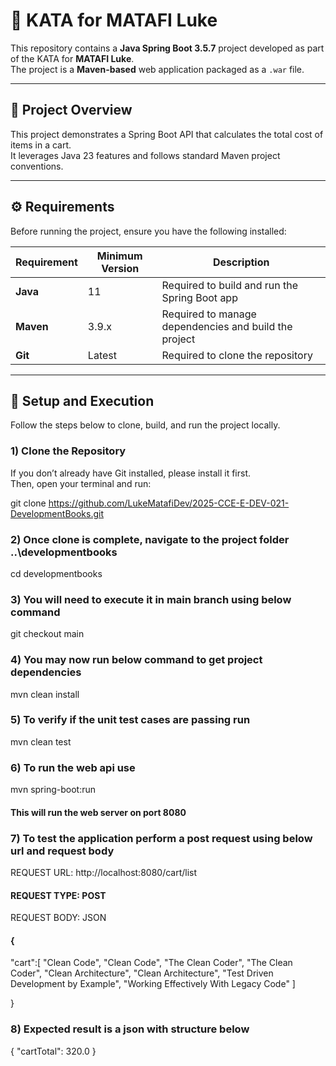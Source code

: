 # 📘 KATA for MATAFI Luke

This repository contains a **Java Spring Boot 3.5.7** project developed as part of the KATA for **MATAFI Luke**.  
The project is a **Maven-based** web application packaged as a `.war` file.

---

## 🧰 Project Overview

This project demonstrates a Spring Boot API that calculates the total cost of items in a cart.  
It leverages Java 23 features and follows standard Maven project conventions.

---

## ⚙️ Requirements

Before running the project, ensure you have the following installed:

| Requirement | Minimum Version | Description |
|--------------|-----------------|--------------|
| **Java** | 11              | Required to build and run the Spring Boot app |
| **Maven** | 3.9.x           | Required to manage dependencies and build the project |
| **Git** | Latest          | Required to clone the repository |

---

## 🚀 Setup and Execution

Follow the steps below to clone, build, and run the project locally.

### 1) Clone the Repository

If you don’t already have Git installed, please install it first.  
Then, open your terminal and run:


git clone https://github.com/LukeMatafiDev/2025-CCE-E-DEV-021-DevelopmentBooks.git

### 2) Once clone is complete, navigate to the project folder ..\developmentbooks
cd developmentbooks
### 3) You will need to execute it in main branch using below command
   git checkout main
### 4) You may now run below command to get project dependencies
   mvn clean install
### 5) To verify if the unit test cases are passing run
   mvn clean test
### 6) To run the web api use
   mvn spring-boot:run
   #### This will run the web server on port 8080
### 7) To test the application perform a post request using below url and request body

   REQUEST URL:           http://localhost:8080/cart/list
   #### REQUEST TYPE:          POST

   REQUEST BODY:  JSON
   #### {
   "cart":[
   "Clean Code",
   "Clean Code",
   "The Clean Coder",
   "The Clean Coder",
   "Clean Architecture",
   "Clean Architecture",
   "Test Driven Development by Example",
   "Working Effectively With Legacy Code"
   ]

}

### 8) Expected result is a json with structure below

{
"cartTotal": 320.0
}





